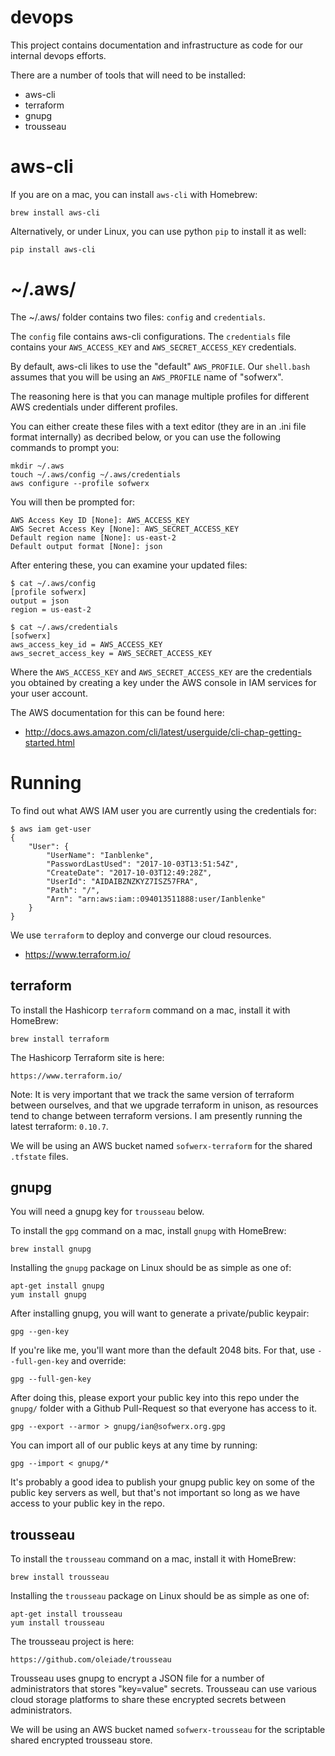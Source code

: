 # devops

This project contains documentation and infrastructure as code for our internal devops efforts.

There are a number of tools that will need to be installed:

- aws-cli
- terraform
- gnupg
- trousseau

# aws-cli

If you are on a mac, you can install `aws-cli` with Homebrew:

    brew install aws-cli

Alternatively, or under Linux, you can use python `pip` to install it as well:

    pip install aws-cli

# ~/.aws/

The ~/.aws/ folder contains two files: `config` and `credentials`.

The `config` file contains aws-cli configurations.
The `credentials` file contains your `AWS_ACCESS_KEY` and `AWS_SECRET_ACCESS_KEY` credentials.

By default, aws-cli likes to use the "default" `AWS_PROFILE`.
Our `shell.bash` assumes that you will be using an `AWS_PROFILE` name of "sofwerx".

The reasoning here is that you can manage multiple profiles for different AWS credentials under different profiles.

You can either create these files with a text editor (they are in an .ini file format internally) as decribed below,
or you can use the following commands to prompt you:

    mkdir ~/.aws
    touch ~/.aws/config ~/.aws/credentials
    aws configure --profile sofwerx

You will then be prompted for:

    AWS Access Key ID [None]: AWS_ACCESS_KEY
    AWS Secret Access Key [None]: AWS_SECRET_ACCESS_KEY
    Default region name [None]: us-east-2
    Default output format [None]: json

After entering these, you can examine your updated files:

    $ cat ~/.aws/config
    [profile sofwerx]
    output = json
    region = us-east-2

    $ cat ~/.aws/credentials
    [sofwerx]
    aws_access_key_id = AWS_ACCESS_KEY
    aws_secret_access_key = AWS_SECRET_ACCESS_KEY

Where the `AWS_ACCESS_KEY` and `AWS_SECRET_ACCESS_KEY` are the credentials you obtained by creating a key under the AWS console in IAM services for your user account.

The AWS documentation for this can be found here:

- http://docs.aws.amazon.com/cli/latest/userguide/cli-chap-getting-started.html

# Running

To find out what AWS IAM user you are currently using the credentials for:

    $ aws iam get-user
    {
        "User": {
            "UserName": "Ianblenke",
            "PasswordLastUsed": "2017-10-03T13:51:54Z",
            "CreateDate": "2017-10-03T12:49:28Z",
            "UserId": "AIDAIBZNZKYZ7ISZ57FRA",
            "Path": "/",
            "Arn": "arn:aws:iam::094013511888:user/Ianblenke"
        }
    }

We use `terraform` to deploy and converge our cloud resources.

- https://www.terraform.io/


## terraform

To install the Hashicorp `terraform` command on a mac, install it with HomeBrew:

    brew install terraform

The Hashicorp Terraform site is here:

    https://www.terraform.io/

Note: It is very important that we track the same version of terraform between ourselves, and that we upgrade terraform in unison, as resources tend to change between terraform versions.
I am presently running the latest terraform: `0.10.7`.

We will be using an AWS bucket named `sofwerx-terraform` for the shared `.tfstate` files.

## gnupg

You will need a gnupg key for `trousseau` below.

To install the `gpg` command on a mac, install `gnupg` with HomeBrew:

    brew install gnupg

Installing the `gnupg` package on Linux should be as simple as one of:

    apt-get install gnupg
    yum install gnupg

After installing gnupg, you will want to generate a private/public keypair:

    gpg --gen-key

If you're like me, you'll want more than the default 2048 bits. For that, use `--full-gen-key` and override:

    gpg --full-gen-key

After doing this, please export your public key into this repo under the `gnupg/` folder with a Github Pull-Request so that everyone has access to it.

    gpg --export --armor > gnupg/ian@sofwerx.org.gpg

You can import all of our public keys at any time by running:

    gpg --import < gnupg/*

It's probably a good idea to publish your gnupg public key on some of the public key servers as well, but that's not important so long as we have access to your public key in the repo.

## trousseau

To install the `trousseau` command on a mac, install it with HomeBrew:

    brew install trousseau

Installing the `trousseau` package on Linux should be as simple as one of:

    apt-get install trousseau
    yum install trousseau

The trousseau project is here:

    https://github.com/oleiade/trousseau 

Trousseau uses gnupg to encrypt a JSON file for a number of administrators that stores "key=value" secrets.
Trousseau can use various cloud storage platforms to share these encrypted secrets between administrators.

We will be using an AWS bucket named `sofwerx-trousseau` for the scriptable shared encrypted trousseau store.

